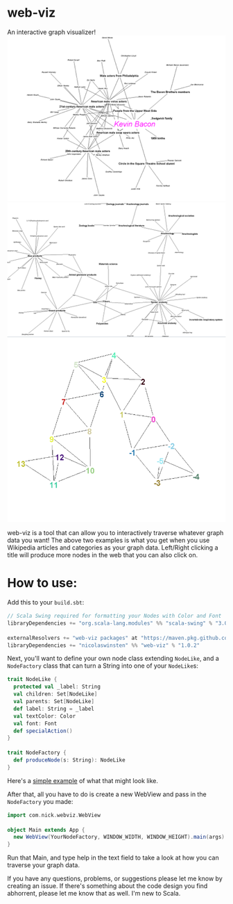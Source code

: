 # web-viz
An interactive graph visualizer!
![Kevin Bacon](/KevinBaconViz.PNG)
![Spider web](/SpiderWebViz.PNG)
![Numbers](/NumbersViz.PNG)

web-viz is a tool that can allow you to interactively traverse whatever graph data you want!
The above two examples is what you get when you use Wikipedia articles and categories as your graph data.
Left/Right clicking a title will produce more nodes in the web that you can also click on.

# How to use:

Add this to your `build.sbt`:
```scala
// Scala Swing required for formatting your Nodes with Color and Font
libraryDependencies += "org.scala-lang.modules" %% "scala-swing" % "3.0.0"

externalResolvers += "web-viz packages" at "https://maven.pkg.github.com/NicolasWinsten/web"
libraryDependencies += "nicolaswinsten" %% "web-viz" % "1.0.2"
```

Next, you'll want to define your own node class extending `NodeLike`, and a `NodeFactory` class that can turn a String into one of your `NodeLike`s:
```scala
trait NodeLike {
  protected val _label: String
  val children: Set[NodeLike]
  val parents: Set[NodeLike]
  def label: String = _label
  val textColor: Color
  val font: Font
  def specialAction()
}

trait NodeFactory {
  def produceNode(s: String): NodeLike
}
```

Here's a [simple example](https://github.com/NicolasWinsten/web-viz/blob/master/src/main/scala/com/nick/webviz/example/TrivialExample.scala) of what that might look like.

After that, all you have to do is create a new WebView and pass in the `NodeFactory` you made:
```scala
import com.nick.webviz.WebView

object Main extends App {
  new WebView(YourNodeFactory, WINDOW_WIDTH, WINDOW_HEIGHT).main(args)
}
```

Run that Main, and type help in the text field to take a look at how you can traverse your graph data.

If you have any questions, problems, or suggestions please let me know by creating an issue. If there's something about the code design you find abhorrent, please let me know that as well.  I'm new to Scala.
